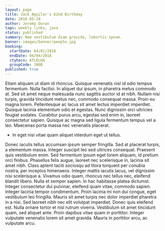 ```yaml
---
layout: page
title: Jack Aguilar's 62nd Birthday
date: 2016-05-24
author: Jeremy Duran
tags: weekly links, java
status: published
summary: Nam vestibulum diam gravida, lobortis ipsum.
banner: images/banner/people.jpg
booking:
  startDate: 04/01/2018
  endDate: 04/04/2018
  ctyhocn: ATLELHX
  groupCode: JA6B
published: true
---
```

Etiam aliquam ut diam id rhoncus. Quisque venenatis nisl id odio tempus fermentum. Nulla facilisi. In aliquet dui ipsum, in pharetra metus commodo at. Sed sit amet neque malesuada nunc sagittis auctor id at nibh. Nullam nisi turpis, gravida tincidunt metus nec, commodo consequat massa. Proin eu magna lorem. Pellentesque ac lacus sit amet lectus imperdiet imperdiet. Quisque lacinia elementum odio et egestas. Nunc dignissim orci ultricies feugiat sodales. Curabitur purus arcu, egestas sed enim in, laoreet consectetur sapien. Quisque ac magna sed ligula fermentum tempus vel a leo. Maecenas porta massa nec venenatis placerat.

* In eget nisi vitae quam aliquet interdum eget ut tellus.

Donec iaculis tellus accumsan ipsum semper fringilla. Sed at placerat turpis, a elementum massa. Integer suscipit leo sed ultrices consequat. Praesent quis vestibulum enim. Sed fermentum ipsum eget lorem aliquam, id pretium orci finibus. Phasellus felis augue, laoreet nec scelerisque in, lacinia sit amet nibh. Class aptent taciti sociosqu ad litora torquent per conubia nostra, per inceptos himenaeos. Integer mattis iaculis lacus, vel dignissim nisi scelerisque a. Vivamus odio quam, rhoncus nec tellus nec, eleifend blandit libero. Nulla et semper sapien.
In hac habitasse platea dictumst. Integer consectetur dui pulvinar, eleifend quam vitae, commodo sapien. Integer lacinia tempor condimentum. Proin lacinia mi non dui congue, eget vestibulum leo fringilla. Mauris sit amet turpis nec dolor imperdiet pharetra in a nisi. Sed laoreet nibh nec elit volutpat imperdiet. Donec quis eleifend est. Nulla ornare tortor et nisl rutrum viverra. Vestibulum sit amet tincidunt quam, sed aliquet ante. Proin dapibus vitae quam in porttitor. Integer vulputate venenatis lorem sit amet gravida. Mauris in porttitor arcu, ac vulputate arcu.
